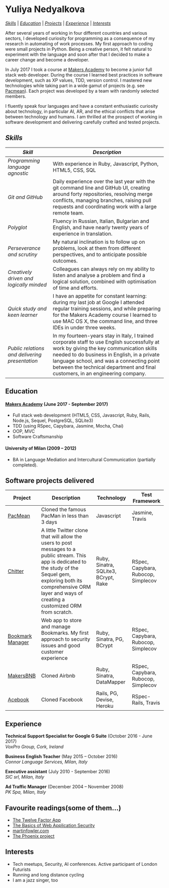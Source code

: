 # Yuliya Nedyalkova

[*Skills*](#skills) | [*Education*](#education) | [*Projects*](#software-projects-delivered)  |
  [*Experience*](#experience) | [*Interests*](#interests)

After several years of working in four different countries and various sectors,  I developed curiosity for programming as a consequence of my research in automating of work processes. My first approach to coding were small projects in Python. Being a creative person, it felt natural to experiment with the language and soon after that I decided to make a career change and become a developer.

In July 2017 I took a course at [Makers Academy](http://www.makersacademy.com) to become a junior full stack web developer. During the course I learned best practices in software development, such as XP values, TDD, version control. I mastered new technologies while taking part in a wide gamut of projects (e.g. see [Pacmean](https://github.com/meta-morpho-sys/pacmean)). Each project was developed by a team with randomly selected members.

I fluently speak four languages and have a constant enthusiastic curiosity about technology, in particular AI, AR, and the ethical conflicts that arise between technology and humans. I am thrilled at the prospect of working in software development and delivering carefully crafted and tested projects.

## *Skills*


| *Skill* | *Description*|
| --- | --- |
|*Programming language agnostic* | With experience in Ruby, Javascript, Python, HTML5, CSS, SQL |
| *Git and GitHub* | Daily experience over the last year with the git command line and GitHub UI, creating around forty repositories, resolving merge conflicts, managing branches, raising pull requests and coordinating work with a large remote team. |
| *Polyglot*| Fluency in Russian, Italian, Bulgarian and English, and have nearly twenty years of experience in translation.|
| *Perseverance and scrutiny* |My natural inclination is to follow up on problems, look at them from different perspectives, and to anticipate possible outcomes.|
| *Creatively driven and logically minded*| Colleagues can always rely on my ability to listen and analyse a problem and find a logical solution, combined with optimisation of time and efforts.|
|*Quick study and keen learner* | I have an appetite for constant learning: during my last job at Google I attended regular training sessions, and while preparing for the Makers Academy course I learned to use MAC OS X, the command line, and three IDEs in under three weeks.|
|*Public relations and delivering presentation* | In my fourteen-years stay in Italy, I trained corporate staff to use English successfully at work by giving the key communication skills needed to do business in English, in a private language school, and was a connecting point between the technical department and final customers, in an engineering company.|


## Education

#### [Makers Academy](http://www.makersacademy.com) (June 2017 - September 2017)
- Full stack web development
(HTML5, CSS, Javascript, Ruby, Rails,  Node.js, Sequel, PostgreSQL, SQLite3)
- TDD (using RSpec, Capybara, Jasmine, Mocha, Chai)
- OOP, MVC
- Software Craftsmanship

#### University of Milan (2009 – 2012)

- BA in Language Mediation and Intercultural Communication (partially completed).


## Software projects delivered

| Project | Description | Technology | Test Framework |
| ------  |   ------    |  -------   |  ------|
| [PacMean](https://github.com/meta-morpho-sys/pacmean)| Cloned the famous PacMan in less than 3 days| Javascript | Jasmine, Travis |
| [Chitter](https://github.com/meta-morpho-sys/new_chitter)| A little Twitter clone that will allow the users to post messages to a public stream. This app is dedicated to the study of the Sequel gem, exploring both its comprehensive ORM layer and ways of creating a customized ORM from scratch.  | Ruby, Sinatra, SQLite3, BCrypt, Rake | RSpec, Capybara, Rubocop, Simplecov|
| [Bookmark Manager](https://github.com/meta-morpho-sys/new_bookmark_manager)| Web app to store and manage Bookmarks. My first approach to security issues and good customer experience | Ruby, Sinatra, PG, BCrypt | RSpec, Capybara, Rubocop, Simplecov|
| [MakersBNB](https://github.com/meta-morpho-sys/makersbnb)| Cloned Airbnb| Ruby, Sinatra, DataMapper| RSpec, Capybara, Rubocop, Simplecov|
|[Acebook](https://github.com/meta-morpho-sys/acebook-remote-july-2017)| Cloned Facebook| Rails, PG, Devise, Heroku| RSpec-Rails, Travis|


## Experience


**Technical Support Specialist for Google G Suite** (October 2016 - June 2017)   
*VoxPro Group, Cork, Ireland*

**Business English Teacher** (May  2015 – October 2016)  
*Connor Language Services, Milan, Italy*

**Executive assistant** (July 2010 - September 2016)  
*SIC srl, Milan, Italy*

**Ad Traffic Manager** (December 2004 – November 2008)  
*PK Spa, Milan, Italy*


## Favourite readings(some of them...)
- [The Twelve Factor App](https://12factor.net/)
- [The Basics of Web Application Security](https://martinfowler.com/articles/web-security-basics.html)
- [martinfowler.com](https://martinfowler.com/)
- [The Phoenix project](https://www.goodreads.com/book/show/17255186-the-phoenix-project)



## Interests
- Tech meetups, Security, AI conferences. Active participant of London Futurists
- Running and long distance cycling
- I am a jazz singer, too

